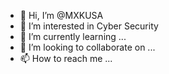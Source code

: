 - 👋 Hi, I’m @MXKUSA
- 👀 I’m interested in Cyber Security
- 🌱 I’m currently learning ...
- 💞️ I’m looking to collaborate on ...
- 📫 How to reach me ...

<!---
MXKUSA/MXKUSA is a ✨ special ✨ repository because its `README.md` (this file) appears on your GitHub profile.
You can click the Preview link to take a look at your changes.
--->
